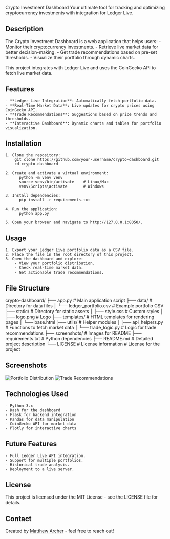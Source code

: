 Crypto Investment Dashboard
Your ultimate tool for tracking and optimizing cryptocurrency investments with integration for Ledger Live.

## Description
The Crypto Investment Dashboard is a web application that helps users:
    - Monitor their cryptocurrency investments.
    - Retrieve live market data for better decision-making.
    - Get trade recommendations based on pre-set thresholds.
    - Visualize their portfolio through dynamic charts.

This project integrates with Ledger Live and uses the CoinGecko API to fetch live market data.

## Features
    - **Ledger Live Integration**: Automatically fetch portfolio data.
    - **Real-Time Market Data**: Live updates for crypto prices using CoinGecko API.
    - **Trade Recommendations**: Suggestions based on price trends and thresholds.
    - **Interactive Dashboard**: Dynamic charts and tables for portfolio visualization.

## Installation
    1. Clone the repository:
        git clone https://github.com/your-username/crypto-dashboard.git
        cd crypto-dashboard

    2. Create and activate a virtual environment:
          python -m venv venv
          source venv/bin/activate    # Linux/Mac
          venv\Scripts\activate       # Windows

    3. Install dependencies:
          pip install -r requirements.txt

    4. Run the application:
          python app.py

    5. Open your browser and navigate to http://127.0.0.1:8050/.

## Usage
    1. Export your Ledger Live portfolio data as a CSV file.
    2. Place the file in the root directory of this project.
    3. Open the dashboard and explore:
        - View your portfolio distribution.
        - Check real-time market data.
        - Get actionable trade recommendations.

## File Structure
crypto-dashboard/
├── app.py                  # Main application script
├── data/                   # Directory for data files
│   └── ledger_portfolio.csv  # Example portfolio CSV
├── static/                 # Directory for static assets
│   ├── style.css           # Custom styles
│   ├── logo.png            # Logo
├── templates/              # HTML templates for rendering pages
│   └── base.html
├── utils/                  # Helper modules
│   ├── api_helpers.py      # Functions to fetch market data
│   └── trade_logic.py      # Logic for trade recommendations
├── screenshots/            # Images for README
├── requirements.txt        # Python dependencies
├── README.md               # Detailed project description
└── LICENSE                 # License information
               # License for the project

## Screenshots
![Portfolio Distribution](screenshots/portfolio_chart.png)
![Trade Recommendations](screenshots/trade_recommendations.png)

## Technologies Used
    - Python 3.x
    - Dash for the dashboard
    - Flask for backend integration
    - Pandas for data manipulation
    - CoinGecko API for market data
    - Plotly for interactive charts

## Future Features
    - Full Ledger Live API integration.
    - Support for multiple portfolios.
    - Historical trade analysis.
    - Deployment to a live server.

## License
This project is licensed under the MIT License - see the LICENSE file for details.

## Contact
Created by [Matthew Archer](https://github.com//M-AL-A) - feel free to reach out!
